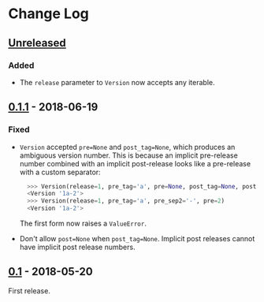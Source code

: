 # Change Log

## [Unreleased][unreleased]
### Added
- The `release` parameter to `Version` now accepts any iterable.

## [0.1.1][] - 2018-06-19
### Fixed
- `Version` accepted `pre=None` and `post_tag=None`, which produces an
  ambiguous version number. This is because an implicit pre-release
  number combined with an implicit post-release looks like a pre-release
  with a custom separator:

  ```python
    >>> Version(release=1, pre_tag='a', pre=None, post_tag=None, post=2)
    <Version '1a-2'>
    >>> Version(release=1, pre_tag='a', pre_sep2='-', pre=2)
    <Version '1a-2'>
  ```

  The first form now raises a `ValueError`.
- Don't allow `post=None` when `post_tag=None`. Implicit post releases
  cannot have implicit post release numbers.

## [0.1][] - 2018-05-20

First release.

[unreleased]: https://github.com/RazerM/parver/compare/0.1.1...HEAD
[0.1.1]: https://github.com/RazerM/parver/compare/0.1...0.1.1
[0.1]: https://github.com/RazerM/parver/compare/f69c63c52604823653ad2a24651bcaab3de1cce8...0.1

